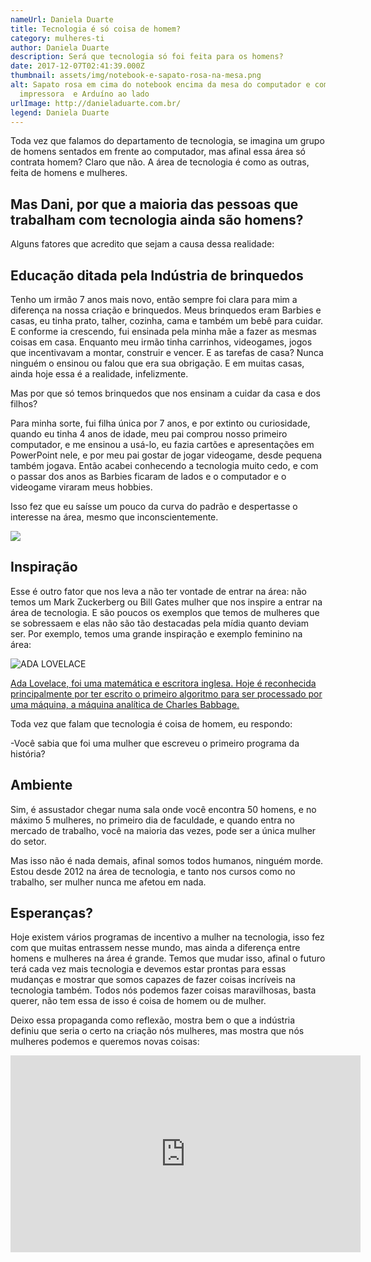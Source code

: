 ```yaml
---
nameUrl: Daniela Duarte
title: Tecnologia é só coisa de homem?
category: mulheres-ti
author: Daniela Duarte
description: Será que tecnologia só foi feita para os homens?
date: 2017-12-07T02:41:39.000Z
thumbnail: assets/img/notebook-e-sapato-rosa-na-mesa.png
alt: Sapato rosa em cima do notebook encima da mesa do computador e com
  impressora  e Arduíno ao lado
urlImage: http://danieladuarte.com.br/
legend: Daniela Duarte
---
```

<!--StartFragment-->

Toda vez que falamos do departamento de tecnologia, se imagina um grupo de homens sentados em frente ao computador, mas afinal essa área só contrata homem? Claro que não. A área de tecnologia é como as outras, feita de homens e mulheres.

## Mas Dani, por que a maioria das pessoas que trabalham com tecnologia ainda são homens?

Alguns fatores que acredito que sejam a causa dessa realidade:

## Educação ditada pela Indústria de brinquedos

Tenho um irmão 7 anos mais novo, então sempre foi clara para mim a diferença na nossa criação e brinquedos. Meus brinquedos eram Barbies e casas, eu tinha prato, talher, cozinha, cama e também um bebê para cuidar. E conforme ia crescendo, fui ensinada pela minha mãe a fazer as mesmas coisas em casa. Enquanto meu irmão tinha carrinhos, videogames, jogos que incentivavam a montar, construir e vencer. E as tarefas de casa? Nunca ninguém o ensinou ou falou que era sua obrigação. E em muitas casas, ainda hoje essa é a realidade, infelizmente.

Mas por que só temos brinquedos que nos ensinam a cuidar da casa e dos filhos?

Para minha sorte, fui filha única por 7 anos, e por extinto ou curiosidade, quando eu tinha 4 anos de idade, meu pai comprou nosso primeiro computador, e me ensinou a usá-lo, eu fazia cartões e apresentações em PowerPoint nele, e por meu pai gostar de jogar videogame, desde pequena também jogava. Então acabei conhecendo a tecnologia muito cedo, e com o passar dos anos as Barbies ficaram de lados e o computador e o videogame viraram meus hobbies.

Isso fez que eu saísse um pouco da curva do padrão e despertasse o interesse na área, mesmo que inconscientemente.

![](../assets/img/bel-pesce.jpg)

## Inspiração

Esse é outro fator que nos leva a não ter vontade de entrar na área: não temos um Mark Zuckerberg ou Bill Gates mulher que nos inspire a entrar na área de tecnologia. E são poucos os exemplos que temos de mulheres que se sobressaem e elas não são tão destacadas pela mídia quanto deviam ser. Por exemplo, temos uma grande inspiração e exemplo feminino na área:

<!--EndFragment-->

![ADA LOVELACE](assets/img/daniela-duarte.jpg)

<!--StartFragment-->

[Ada Lovelace, foi uma matemática e escritora inglesa. Hoje é reconhecida principalmente por ter escrito o primeiro algoritmo para ser processado por uma máquina, a máquina analítica de Charles Babbage.](https://pt.wikipedia.org/wiki/Ada_Lovelace)

Toda vez que falam que tecnologia é coisa de homem, eu respondo:

\-Você sabia que foi uma mulher que escreveu o primeiro programa da história?

## Ambiente

Sim, é assustador chegar numa sala onde você encontra 50 homens, e no máximo 5 mulheres, no primeiro dia de faculdade, e quando entra no mercado de trabalho, você na maioria das vezes, pode ser a única mulher do setor.

Mas isso não é nada demais, afinal somos todos humanos, ninguém morde. Estou desde 2012 na área de tecnologia, e tanto nos cursos como no trabalho, ser mulher nunca me afetou em nada.

## Esperanças?

Hoje existem vários programas de incentivo a mulher na tecnologia, isso fez com que muitas entrassem nesse mundo, mas ainda a diferença entre homens e mulheres na área é grande. Temos que mudar isso, afinal o futuro terá cada vez mais tecnologia e devemos estar prontas para essas mudanças e mostrar que somos capazes de fazer coisas incríveis na tecnologia também. Todos nós podemos fazer coisas maravilhosas, basta querer, não tem essa de isso é coisa de homem ou de mulher.

Deixo essa propaganda como reflexão, mostra bem o que a indústria definiu que seria o certo na criação nós mulheres, mas mostra que nós mulheres podemos e queremos novas coisas:

<!--EndFragment-->

<iframe width="560" height="315" src="https://www.youtube.com/embed/Sg4dhYlakJI" frameborder="0" allow="accelerometer; autoplay; encrypted-media; gyroscope; picture-in-picture" allowfullscreen></iframe>